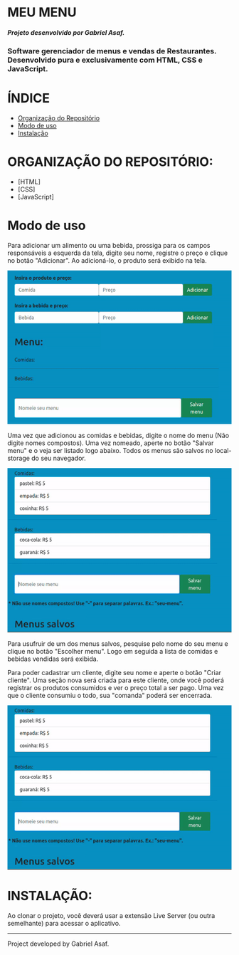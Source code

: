 # MEU MENU

##### Projeto desenvolvido por Gabriel Asaf. 
### Software gerenciador de menus e vendas de Restaurantes. Desenvolvido pura e exclusivamente com HTML, CSS e JavaScript.

# ÍNDICE

<!--ts-->
   * [Organização do Repositório](#organização-do-repositório)
   * [Modo de uso](#modo-de-uso)
   * [Instalação](#instalacao)
<!--te-->

# ORGANIZAÇÃO DO REPOSITÓRIO: 

<!--ts-->
  * [HTML]
  * [CSS]
  * [JavaScript]
<!--te-->

# Modo de uso

Para adicionar um alimento ou uma bebida, prossiga para os campos responsáveis a esquerda da tela, digite seu nome, registre o preço e clique no botão "Adicionar". Ao adicioná-lo, o produto será exibido na tela.

![Demonstrativo de adição de comida e bebida](myMenu/images/adiciona-comida-bebida.gif)

Uma vez que adicionou as comidas e bebidas, digite o nome do menu (Não digite nomes compostos). Uma vez nomeado, aperte no botão "Salvar menu" e o veja ser listado logo abaixo. Todos os menus são salvos no local-storage do seu navegador.

![Salva um menu](myMenu/images/salva-menu.gif)

Para usufruir de um dos menus salvos, pesquise pelo nome do seu menu e clique no botão "Escolher menu". Logo em seguida a lista de comidas e bebidas vendidas será exibida. 

Para poder cadastrar um cliente, digite seu nome e aperte o botão "Criar cliente". Uma seção nova será criada para este cliente, onde você poderá registrar os produtos consumidos e ver o preço total a ser pago. Uma vez que o cliente consumiu o todo, sua "comanda" poderá ser encerrada.

![Gerenciar vendas](myMenu/images/salva-menu.gif)


# INSTALAÇÃO: 

Ao clonar o projeto, você deverá usar a extensão Live Server (ou outra semelhante) para acessar o aplicativo.

____________________________________________________________________________

Project developed by Gabriel Asaf.


